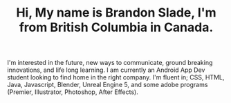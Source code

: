 <!DOCTYPE html>
<html lang="en">
<meta charset="UTF-8">

<header>

<h1>Hi, My name is Brandon Slade, I'm from British Columbia in Canada.</h1>

</header>

<body>

<p>I'm interested in the future, new ways to communicate, ground breaking innovations, and life long learning.
I am currently an Android App Dev student looking to find home in the right company.
I'm fluent in; CSS, HTML, Java, Javascript, Blender, Unreal Engine 5, and some adobe programs (Premier, Illustrator, Photoshop, After Effects).
</p>

</body>

</html>




